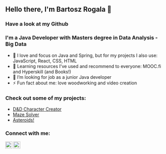 ## Hello there, I'm Bartosz Rogala 👋
### Have a look at my Github 

### I'm a Java Developer with Masters degree in Data Analysis - Big Data
- 🌱 I love and focus on Java and Spring, but for my projects I also use: JavaScript, React, CSS, HTML
- 🔭 Learning resources I've used and recommend to everyone: MOOC.fi and Hyperskill (and Books!)
- 👯 I’m looking for job as a junior Java developer
- ⚡ Fun fact about me: love woodworking and video creation

### Check out some of my projects:
- [D&D Character Creator](https://github.com/Bartosz-Rogala/DnD-Character-Creator)
- [Maze Solver](https://github.com/Bartosz-Rogala/Maze-Solver)
- [Asteroids!](https://github.com/Bartosz-Rogala/Asteroids)

### Connect with me:

[<img align="left" alt="Bartosz Rogala | LinkedIn" width="22px" src="https://cdn.jsdelivr.net/npm/simple-icons@v3/icons/linkedin.svg" />][linkedin]
[<img align="left" alt="Bartosz Rogala | Facebook" width="22px" src="https://cdn.jsdelivr.net/npm/simple-icons@v3/icons/facebook.svg" />][facebook]



[linkedin]: https://www.linkedin.com/in/bartosz-rogala-094293ab/
[facebook]: https://www.facebook.com/bartosz.rogala.9/